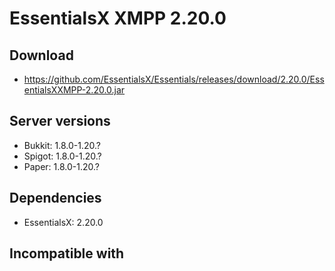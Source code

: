 # EssentialsX XMPP 2.20.0

## Download
- https://github.com/EssentialsX/Essentials/releases/download/2.20.0/EssentialsXXMPP-2.20.0.jar

## Server versions
- Bukkit: 1.8.0-1.20.?
- Spigot: 1.8.0-1.20.?
- Paper: 1.8.0-1.20.?

## Dependencies
- EssentialsX: 2.20.0

## Incompatible with
